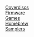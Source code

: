 [Coverdiscs](Coverdiscs/index.html)<br>
[Firmware](Firmware/index.html)<br>
[Games](Games/index.html)<br>
[Homebrew](Homebrew/index.html)<br>
[Samplers](Samplers/index.html)<br>
